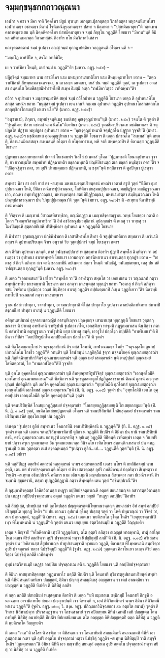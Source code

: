 <h1>จมฺมกฺขนฺธกกถาวณฺณนา</h1>
<p> เอฬกา จ อชา จ มิคา จาติ วิคฺคโหฯ ปสูนํ ทฺวเนฺท เอกตฺตนปุํสกตฺตสฺส วิภาสิตตฺตา พหุวจนนิเทฺทโสฯ เอฬกานญฺจ อชานญฺจ มิคานํ โรหิเตณิกุรุงฺคานญฺจฯ ปสทา จ มิคมาตา จ  ‘‘ปสทมิคมาตุยา’’ติ วตฺตเพฺพ คาถาพนฺธวเสน นฺติ นิคฺคหิตาคโมฯ ปสทมิคมาตุยา จ จมฺมํ ภิกฺขุโน วฎฺฎตีติ โยชนาฯ ‘‘มิคาน’’นฺติ อิมินา คหิตานเมเวตฺถ วิภาคทสฺสนํ ติอาทิฯ ทโย มิควิภาควิเสสาฯ</p>


<p>   ยถาวุตฺตสตฺตานํ จมฺมํ ฐเปตฺวา อญฺญํ จมฺมํ ทุกฺกฎาปตฺติยา วตฺถุภูตนฺติ อโตฺถฯ นฺติ จ –</p>


<p>
‘‘มกฺกโฎ กาฬสีโห จ, สรโภ กทลีมิโค;  
  
เย จ วาฬมิคา โหนฺติ, เตสํ จมฺมํ น วฎฺฎตี’’ติฯ (มหาว. อฎฺฐ. ๒๕๙) –  
</p>
  
<p> ปฎิกฺขิตฺตํ จมฺมมาหฯ  นาม สาขมิโคฯ  นาม มหามุขวานรชาติโกฯ  นาม สีหพฺยคฺฆาทโยฯ ยถาห – ‘‘ตตฺถ วาฬมิคาติ สีหพฺยคฺฆอจฺฉตรจฺฉา, น เกวลญฺจ เอเตเยว, เยสํ ปน จมฺมํ วฎฺฎตีติ วุตฺตํ, เต ฐเปตฺวา อวเสสา อนฺตมโส โคมหิํสสฺสมิฬาราทโยปิ สเพฺพ อิมสฺมิํ อเตฺถ ‘วาฬมิคา’เตฺวว เวทิตพฺพา’’ติฯ</p>


<p>ถวิกา  จ อุปาหนา จ  มนุสฺสจมฺมรหิตํ สพฺพํ จมฺมํ ถวิโกปาหเน วฎฺฎตีติ โยชนาฯ เอตฺถ ติ อุปาหนาทิโกสกสฺส คหณํฯ ยถาห ‘‘มนุสฺสจมฺมํ ฐเปตฺวา เยน เกนจิ จเมฺมน อุปาหนา วฎฺฎติฯ อุปาหนาโกสกสตฺถกโกสกกุญฺชิกาโกสเกสุปิ เอเสว นโย’’ติ (มหาว. อฎฺฐ. ๒๕๙)ฯ</p>


<p> ‘‘อนุชานามิ, ภิกฺขเว, สพฺพปจฺจนฺติเมสุ ชนปเทสุ คุณงฺคุณูปาหน’’นฺติ (มหาว. ๒๕๙) วจนโต ติ วุตฺตํฯ ติ ‘‘ปุรตฺถิมาย ทิสาย คชงฺคลํ นาม นิคโม’’ติอาทินา (มหาว. ๒๕๙) วุตฺตสีมาปริเจฺฉเท มชฺฌิมเทเสฯ ติ จตุปฎลโต ปฎฺฐาย พหุปฎลา อุปาหนาฯ ยถาห – ‘‘คุณงฺคุณูปาหนาติ จตุปฎลโต ปฎฺฐาย วุจฺจตี’’ติ (มหาว. อฎฺฐ. ๒๔๕)ฯ มชฺฌิมเทเส คุณงฺคุณูปาหนา น วฎฺฎนฺตีติ โยชนาฯ ติ เอตฺถ ปกรณโต ‘‘สเพฺพส’’นฺติ ลพฺภติ, คิลานานมิตเรสญฺจ สเพฺพสนฺติ อโตฺถฯ ติ อโนฺตอาราเม, พหิ จาติ สพฺพตฺถาปิฯ ติ คิลานสฺส วฎฺฎนฺตีติ โยชนาฯ</p>


<p> ปุฎพทฺธา ขลฺลกพทฺธาจาติ ปเจฺจกํ โยเชตพฺพํฯ วิเสโส ปเนตาสํ   วุโตฺต ‘‘ปุฎพทฺธาติ โยนกอุปาหนา วุจฺจติ, ยา ยาวชงฺฆโต สพฺพปาทํ ปฎิจฺฉาเทติฯ ขลฺลกพทฺธาติ ปณฺหิปิธานตฺถํ ตเล ขลฺลกํ พนฺธิตฺวา กตา’’ติฯ  จ ‘‘ปลิคุณฺฐิตฺวา กตา, ยา อุปริ ปาทมตฺตเมว ปฎิจฺฉาเทติ, น ชงฺฆ’’นฺติ  ทสฺสิตาวฯ ติ ตูลปิจุนา ปูเรตฺวา กตาฯ</p>


<p>สพฺพาว  นีลา  สา อาทิ ยาสํ ตา -สเทฺทน มหานามรตฺตปริยนฺตานํ คหณํฯ เอตาสํ สรูปํ  วุตฺตํ ‘‘นีลิกา อุมาปุปฺผวณฺณา โหติ, ปีติกา กณิการปุปฺผวณฺณา, โลหิติกา ชยสุมนปุปฺผวณฺณา, มญฺชิฎฺฐิกา มญฺชิฎฺฐวณฺณา เอว, กณฺหา อทฺทาริฎฺฐกวณฺณา, มหารงฺครตฺตา สตปทิปิฎฺฐิวณฺณา, มหานามรตฺตา สมฺภินฺนวณฺณา โหติ ปณฺฑุปลาสวณฺณาฯ  ปน ‘ปทุมปุปฺผวณฺณา’ติ วุตฺต’’นฺติ (มหาว. อฎฺฐ. ๒๔๖)ฯ ติ -สเทฺทน นีลาทิวทฺธิกานํ คหณํฯ</p>


<p> ติ วิจิตฺราฯ ติ เมณฺฑานํ วิสาณสทิสวทฺธิกา, กณฺณิกฎฺฐาเน เมณฺฑสิงฺคสณฺฐาเน วเทฺธ โยเชตฺวา กตาติ อโตฺถฯ ‘‘เมณฺฑวิสาณูปมวทฺธิกา’’ติ อิทํ อชวิสาณูปมวทฺธิกานํ อุปลกฺขณํฯ ติ ตเลสุ วา วเทฺธสุ วา โมรปิเญฺฉหิ สุตฺตกสทิเสหิ ปริสิพฺพิตาฯ อุปาหนา น จ วฎฺฎนฺตีติ โยชนาฯ</p>


<p> ติ พิฬาราฯ  รุกฺขกณฺฎกาฯ  ปกฺขิพิฬาลาฯ ติ เกสรสีหาทโย สีหาฯ ติ จตุปฺปทชาติกาฯ  สทฺทลาฯ ติ เอวํนามิกสฺสฯ ติ อุปาหนปริยเนฺต จีวเร อนุวาตํ วิย วุตฺตปฺปการํ จมฺมํ โยเชตฺวา กตาฯ</p>


<p> สเจ อีทิสา อุปาหนา ลภนฺติ, ตาสํ วฬญฺชนปฺปการํ ทเสฺสตุมาห ติอาทิฯ ปุฎาทิํ สพฺพโส ฉินฺทิตฺวา วา อปเนตฺวา วา อุปาหนา ธาเรตพฺพาติ โยชนาฯ เอวมกตฺวา ลทฺธนีหาเรเนว ธาเรนฺตสฺส ทุกฺกฎํฯ ยถาห – ‘‘เอตาสุ ยํ กิญฺจิ ลภิตฺวา สเจ  ตานิ ขลฺลกาทีนิ อปเนตฺวา สกฺกา โหนฺติ วฬญฺชิตุํ, วฬเญฺชตพฺพา, เตสุ ปน สติ วฬญฺชนฺตสฺส ทุกฺกฎ’’นฺติ (มหาว. อฎฺฐ. ๒๔๖)ฯ</p>


<p>  ติ เอตฺถ ‘‘เอกเทเสนา’’ติ เสโสฯ ‘‘สพฺพโส วา’’ติ อาหริตฺวา สพฺพโส วา เอกเทเสน วา วณฺณเภทํ กตฺวา สพฺพนีลาทโย  ธาเรตพฺพาติ โยชนาฯ ตถา อกตฺวา ธาเรนฺตสฺส ทุกฺกฎํฯ ยถาห ‘‘เอตาสุ ยํ กิญฺจิ ลภิตฺวา รชนํ โจฬเกน ปุญฺฉิตฺวา วณฺณํ ภินฺทิตฺวา ธาเรตุํ วฎฺฎติฯ อปฺปมตฺตเกปิ ภิเนฺน วฎฺฎติเยวา’’ติฯ นีลวทฺธิกาทโยปิ วณฺณเภทํ กตฺวา ธาเรตพฺพาฯ</p>


<p>  ฐาเน ปสฺสาวปาทุกา, วจฺจปาทุกา, อาจมนปาทุกาติ ติโสฺส ปาทุกาโย ฐเปตฺวา  ตาลปตฺติกาทิเภทา สพฺพาปิ สงฺกมนียา ปาทุกา ธาเรตุํ น วฎฺฎนฺตีติ โยชนาฯ</p>


<p> อติกฺกนฺตปมาณํ อุจฺจาสยนสญฺญิตํ อาสนฺทิเญฺจว ปลฺลงฺกญฺจ เสวมานสฺส ทุกฺกฎนฺติ โยชนาฯ  วุตฺตลกฺขณาวฯ ติ ปาเทสุ อาหริมานิ วาฬรูปานิ ฐเปตฺวา กโต, เอกสฺมิํเยว ทารุมฺหิ กฎฺฐกมฺมวเสน ฉินฺทิตฺวา กตานิ อสํหาริมานิ ตตฺรฎฺฐาเนว วาฬรูปานิ ยสฺส ปาเทสุ สนฺติ, เอวรูโป ปลฺลโงฺก กปฺปตีติ ‘‘อาหริเมนา’’ติ อิมินาว ทีปิตํฯ ‘‘อกปฺปิยรูปกโต อกปฺปิยมโญฺจ ปลฺลโงฺก’’ติ หิ  วุตฺตํฯ</p>


<p> นฺติ ทีฆโลมกมหาโกชวํฯ จตุรงฺคุลาธิกานิ กิร ตสฺส โลมานิ, กาฬวณฺณญฺจ โหติฯ ‘‘จตุรงฺคุลโต อูนกปฺปมาณโลโม โกชโว วฎฺฎตี’’ติ วทนฺติฯ นฺติ โสฬสนฺนํ นาฎกิตฺถีนํ ฐตฺวา นจฺจนโยคฺคํ  อุณฺณามยตฺถรณํฯ นฺติ ภิตฺติจฺฉิทฺทาทิกวิจิตฺรํ อุณฺณามยตฺถรณํฯ นฺติ อุณฺณามยํ เสตตฺถรณํฯ นฺติ ฆนปุปฺผกํ อุณฺณามยํ โลหิตตฺถรณํ, โย ‘‘อามลกปโตฺต’’ติปิ วุจฺจติฯ</p>


<p>นฺติ อุภโต อุคฺคตโลมํ อุณฺณามยตฺถรณํฯ นฺติ สีหพฺยคฺฆาทิรูปวิจิตฺรํ อุณฺณามยตฺถรณํฯ ‘‘เอกนฺตโลมีติ เอกโตทสํ อุณฺณามยตฺถรณ’’นฺติ ทีฆนิกาฯ นฺติ รุกฺขตูลลตาตูลโปฎกิตูลสงฺขาตานํ ติณฺณํ ตูลานํ อญฺญตรปุณฺณํ ปกติตูลิกํฯ นฺติ เอกโต อุคฺคตโลมํ อุณฺณามยตฺถรณํฯ ‘‘อุทฺทโลมีติ อุภโตทสํ อุณฺณามยตฺถรณํฯ เอกนฺตโลมีติ เอกโตทสํ อุณฺณามยตฺถรณ’’นฺติ (ที. นิ. อฎฺฐ. ๑.๑๕)   วุตฺตํฯ  ปน ‘‘อุทฺทโลมีติ เอกโต อุคฺคตปุปฺผํฯ เอกนฺตโลมีติ อุภโต อุคฺคตปุปฺผ’’นฺติ วุตฺตํฯ</p>


<p> นฺติ รตนปริสิพฺพิตํ โกเสยฺยกฎฺฎิสฺสมยํ ปจฺจตฺถรณํฯ ‘‘โกเสยฺยกฎฺฎิสฺสมยนฺติ โกเสยฺยกสฎมย’’นฺติ (ที. นิ. ฎี. ๑.๑๕)  วุตฺตํ, กนฺติตโกเสยฺยปุฎมยนฺติ อโตฺถฯ นฺติ รตนปริสิพฺพิตํ โกสิยสุตฺตมยํ ปจฺจตฺถรณํฯ รตนปริสิพฺพนรหิตํ สุทฺธโกเสยฺยํ ปน วฎฺฎติฯ</p>


<p> ปเนตฺถ ‘‘ฐเปตฺวา ตูลิกํ สพฺพาเนว โคนกาทีนิ รตนปริสิพฺพิตานิ น วฎฺฎนฺตี’’ติ (ที. นิ. อฎฺฐ. ๑.๑๕) วุตฺตํฯ ตตฺถ นฺติ เอเตน รตนปริสิพฺพนรหิตาปิ ตูลิกา น วฎฺฎตีติ ทีเปติฯ ติ อิมินา ปน ยานิ รตนปริสิพฺพิตานิ, ตานิ ภูมตฺถรณวเสน ยถานุรูปํ มญฺจาทีสุ จ อุปเนตุํ วฎฺฎตีติ ทีปิตนฺติ  เวทิตพฺพํฯ เอตฺถ จ วินยปริยายํ ปตฺวา ครุเก ฐาตพฺพตฺตา อิธ วุตฺตนเยเนเวตฺถ วินิจฺฉโย เวทิตโพฺพฯ สุตฺตนฺติกเทสนายํ ปน คหฎฺฐานมฺปิ วเสน วุตฺตตฺตา เนสํ สงฺคณฺหนตฺถํ ‘‘ฐเปตฺวา ตูลิกํ…เป.… วฎฺฎนฺตีติ วุตฺต’’นฺติ (ที. นิ. อฎฺฐ. ๑.๑๕) อปเรฯ</p>


<p>นฺติ หตฺถิปิเฎฺฐ อตฺถริตํ อตฺถรณํ หตฺถตฺถรณํ นามฯ อสฺสรถตฺถเรปิ เอเสว นโยฯ ติ กทลิมิคจมฺมํ นาม อตฺถิ, เตน กตํ ปวรปจฺจตฺถรณนฺติ อโตฺถฯ ตํ กิร เสตวตฺถสฺส อุปริ กทลิมิคจมฺมํ ปตฺถริตฺวา สิเพฺพตฺวา กโรนฺติฯ -สเทฺทน อชินปฺปเวณี คหิตาฯ  นาม อชินจเมฺมหิ มญฺจปมาเณน สิเพฺพตฺวา กตา ปเวณีฯ ตานิ กิร จมฺมานิ สุขุมตรานิ, ตสฺมา ทุปฎฺฎติปฎฺฎานิ กตฺวา สิพฺพนฺติฯ เตน วุตฺตํ ‘‘อชินปฺปเวณี’’ติฯ</p>


<p> ติ กุสุมฺภาทิรตฺตสฺส โลหิตวิตานสฺส เหฎฺฐา กปฺปิยปจฺจตฺถรเณหิ อตฺถตํ สยนาสนญฺจฯ กสาวรตฺตวิตานสฺส ปน เหฎฺฐา กปฺปิยปจฺจตฺถรเณน อตฺถตํ วฎฺฎติฯ เตเนว วกฺขติ ‘‘เหฎฺฐา อกปฺปิเย’’ติอาทิฯ</p>


<p>  นฺติ สีสปเสฺส, ปาทปเสฺส จาติ อุภโตปเสฺส ปญฺญตฺตรตฺตพิโพฺพหนวนฺตญฺจ สยนาสนํฯ อิทํ สพฺพํ อกปฺปิยํ ปริภุญฺชโต ทุกฺกฎํ โหติฯ ‘‘ยํ ปน เอกเมว อุปธานํ อุโภสุ ปเสฺสสุ รตฺตํ วา โหติ ปทุมวณฺณํ วา วิจิตฺรํ วา, สเจ ปมาณยุตฺตํ, วฎฺฎตี’’ติ (มหาว. อฎฺฐ. ๒๕๔)  เอเตเนว พฺยติเรกโต วุโตฺต โหติฯ ‘‘เยภุยฺยรตฺตานิปิ เทฺว พิโพฺพหนานิ น วฎฺฎนฺตี’’ติ  วุตฺตํฯ เตเนว เยภุเยฺยน รตฺตวิตานมฺปิ น วฎฺฎตีติ วิญฺญายติฯ</p>


<p>เอตฺถ  จ กิญฺจาปิ  ‘‘อโลหิตกานิ เทฺวปิ วฎฺฎนฺติเยว, ตโต อุตฺตริ ลภิตฺวา อเญฺญสํ ทาตพฺพานิ, ทาตุํ อสโกฺกโนฺต มเญฺจ ติริยํ อตฺถริตฺวา อุปริ ปจฺจตฺถรณํ ทตฺวา นิปชฺชิตุมฺปิ ลภตี’’ติ (ที. นิ. อฎฺฐ. ๑.๑๕) อวิเสเสน วุตฺตํฯ  ปน ‘‘อคิลานสฺส สีสูปธานญฺจ ปาทูปธานญฺจาติ ทฺวยเมว วฎฺฎติ, คิลานสฺส พิโพฺพหนานิ สนฺถริตฺวา อุปริ ปจฺจตฺถรณํ ทตฺวา นิปชฺชิตุมฺปิ วฎฺฎตี’’ติ (จูฬว. อฎฺฐ. ๒๙๗) วุตฺตตฺตา คิลาโนเยว มเญฺจ ติริยํ อตฺถริตฺวา นิปชฺชิตุํ ลภตีติ เวทิตพฺพํฯ</p>


<p> อุทฺธํ เสตวิตานมฺปิ เหฎฺฐา อกปฺปิเย ปจฺจตฺถรเณ สติ น วฎฺฎตีติ โยชนาฯ นฺติ อกปฺปิยปจฺจตฺถรเณฯ</p>


<p> ติ อิมินา อาสนฺทาทิตฺตยสฺส วฎฺฎนากาโร นตฺถีติ ทีเปติฯ นฺติ โคนกาทิ ทฺวิธารตฺตูปธานกปริยนฺตํ สพฺพํฯ นฺติ คิหีนํ สนฺตกํ เตหิเยว ปญฺญตฺตํ, อิมินา ปญฺจสุ สหธมฺมิเกสุ อญฺญตเรน วา เตสํ อาณตฺติยา วา ปญฺญตฺตํ น วฎฺฎตีติ ทีเปติฯ ติ นิสีทิตุํ ลภติฯ</p>


<p> ตํ กตฺถ ลภตีติ ปเทสนิยมํ ทเสฺสตุมาห ติอาทิฯ ติ เอตฺถ  ‘‘ยทิ ธมฺมาสเน สงฺฆิกมฺปิ โคนกาทิํ ภิกฺขูหิ อนาณตฺตา อารามิกาทโย สยเมว ปญฺญาเปนฺติ เจว นีหรนฺติ จ, เอตํ คิหิวิกตนีหารํ นามฯ อิมินา คิหิวิกตนีหาเรน วฎฺฎตี’’ติ (จูฬว. อฎฺฐ. ๓๒๐; วิ. สงฺค. อฎฺฐ. ปกิณฺณกวินิจฺฉยกถา ๕๖ อตฺถโต สมานํ) วุตฺตํฯ ติ วิหาเร นิสีทาเปตฺวา ปริเวสนฎฺฐาเน  วา โภชนสาลายํ วาฯ อปิสเทฺทน คิหีนํ เคเหปิ เตหิ ปญฺญเตฺต โคนกาทิมฺหิ นิสีทิตุํ  อนาปตฺตีติ ทีเปติฯ ทิปเทสนิยมเนน ตโต อญฺญตฺถ คิหิปญฺญเตฺตปิ ตตฺถ นิสีทิตุํ น วฎฺฎตีติ พฺยติเรกโต วิญฺญายติฯ</p>


<p>ติ เอตฺถ ‘‘กเต’’ติ เสโสฯ ติ สงฺฆิเก วา คิหิสนฺตเก วา โคนกาทิมฺหิ สหธมฺมิเกหิ อนาณเตฺตหิ คิหีหิ เอว ภูมตฺถรเณ กเตฯ นฺติ อุปริ อตฺตโน ปจฺจตฺถรณํ ทตฺวา นิปชฺชิตุํ วฎฺฎติฯ -สเทฺทน นิสีทิตุมฺปิ วาติ สมุจฺจิโนติฯ ‘‘ภูมตฺถรณเก’’ติ อิมินา คิหีหิ เอว มญฺจาทีสุ สยนตฺถํ อตฺถเต อุปริ อตฺตโน ปจฺจตฺถรณํ ทตฺวา สยิตุํ วา นิสีทิตุํ วา น วฎฺฎตีติ ทีเปติฯ</p>

</p>





